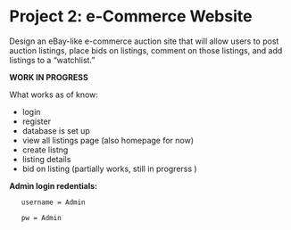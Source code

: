 # Project 2: e-Commerce Website

Design an eBay-like e-commerce auction site that will allow users to post auction listings, place bids on listings, comment on those listings, and add listings to a “watchlist.”



**WORK IN PROGRESS**

What works as of know:

* login
* register
* database is set up
* view all listings page (also homepage for now)
* create listng 
* listing details
* bid on listing (partially works, still in progrerss )

 **Admin login redentials:**
 
       username = Admin
 
       pw = Admin
